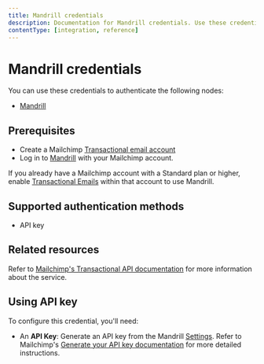 ```yaml
---
title: Mandrill credentials
description: Documentation for Mandrill credentials. Use these credentials to authenticate Mandrill in n8n, a workflow automation platform.
contentType: [integration, reference]
---
```


# Mandrill credentials

You can use these credentials to authenticate the following nodes:

- [Mandrill](/integrations/builtin/app-nodes/n8n-nodes-base.mandrill.md)

## Prerequisites

- Create a Mailchimp [Transactional email account](https://mailchimp.com/features/transactional-email-infrastructure/) 
- Log in to [Mandrill](https://mandrillapp.com/login/) with your Mailchimp account.

If you already have a Mailchimp account with a Standard plan or higher, enable [Transactional Emails](https://mailchimp.com/help/add-or-remove-transactional-email) within that account to use Mandrill.

## Supported authentication methods

- API key

## Related resources

Refer to [Mailchimp's Transactional API documentation](https://mailchimp.com/developer/transactional/api/) for more information about the service.

## Using API key

To configure this credential, you'll need:

- An **API Key**: Generate an API key from the Mandrill [Settings](https://mandrillapp.com/settings). Refer to Mailchimp's [Generate your API key documentation](https://mailchimp.com/developer/transactional/guides/quick-start/#generate-your-api-key) for more detailed instructions.

